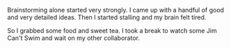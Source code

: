 Brainstorming alone started very strongly. I came up with a handful of good and very detailed ideas. Then I started stalling and my brain felt tired.

So I grabbed some food and sweet tea. I took a break to watch some Jim Can't Swim and wait on my other collaborator.
